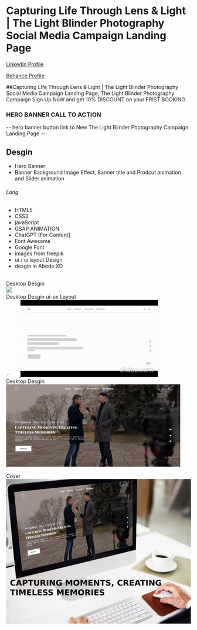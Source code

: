 # Capturing Life Through Lens & Light | The Light Blinder Photography Social Media Campaign Landing Page
<a href="https://www.linkedin.com/in/dharmendraverma95/" target="_blank">LinkedIn Profile </a>

<a href="https://www.behance.net/dhirukumar" target="_blank">Behance Profile </a>

##Capturing Life Through Lens & Light | The Light Blinder Photography Social Media Campaign Landing Page, The Light Blinder Photography Campaign Sign Up NoW and get 10% DISCOUNT on your FRIST BOOKING.

### HERO BANNER CALL TO ACTION
-- hero banner button link to New The Light Blinder Photography Campaign Landing Page --

## Desgin 
<ul>
  <li>Hero Banner</li>
  <li>Banner Background Image Effect, Banner title and Prodcut animation and Slider animation </li>
</ul>

###### Lang
<ul>
  <li>HTML5</li>
  <li>CSS3</li>
  <li>javaScript</li>
  <li>GSAP ANIMATION</li>
  <li>ChatGPT [For Content]</li>
  <li>Font Awesome</li>
  <li>Google Font</li>
  <li>images from freepik</li>
  <li>ui / ui layout Design</li>
  <li>desgin in Abode XD</li>
</ul>


<br>
<span>Desktop Desgin</span><br/>
<a href="https://www.behance.net/gallery/214673629/The-Light-Blinder-Photography-Social-Media-Landing-Page" target="_blank" >
<img src="./img/landing-page.gif" width="575px"/>
</a>

 <br />
<span>Desktop Desgin ui-ux Layout</span><br/>
<a href="https://www.behance.net/gallery/214673629/The-Light-Blinder-Photography-Social-Media-Landing-Page" target="_blank" >
<img src="./img/ui-ux-landing-page.png" width="35px"/>
<img src="./img/ui-ux-landing-page.gif" width="375px"/>
</a>

 <br />
<span>Desktop Desgin</span><br/>
<a href="https://www.behance.net/gallery/214673629/The-Light-Blinder-Photography-Social-Media-Landing-Page" target="_blank" >
<img src="./img/landing-page.png" width="475px"/>
</a>

<span>Cover</span><br/>
<a href="https://www.behance.net/gallery/214673629/The-Light-Blinder-Photography-Social-Media-Landing-Page" target="_blank" >
<img src="./img/cover.png" width="575px"/>
</a>




